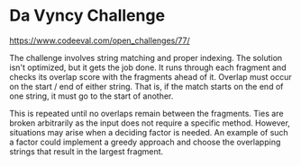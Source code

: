 Da Vyncy Challenge
==================

https://www.codeeval.com/open_challenges/77/

The challenge involves string matching and proper indexing. The solution isn't optimized, but it gets the job done. It runs through each fragment and checks its overlap score with the fragments ahead of it. Overlap must occur on the start / end of either string. That is, if the match starts on the end of one string, it must go to the start of another.

This is repeated until no overlaps remain between the fragments. Ties are broken arbitrarily as the input does not require a specific method. However, situations may arise when a deciding factor is needed. An example of such a factor could implement a greedy approach and choose the overlapping strings that result in the largest fragment.
